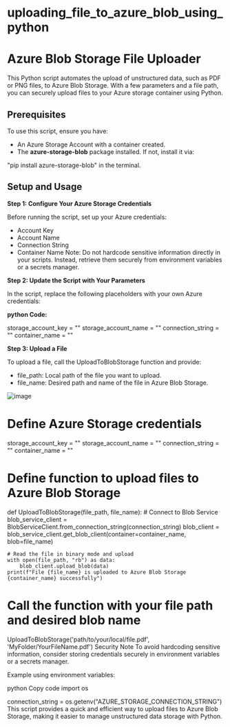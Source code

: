 # uploading_file_to_azure_blob_using_python

# Azure Blob Storage File Uploader
This Python script automates the upload of unstructured data, such as PDF or PNG files, to Azure Blob Storage. With a few parameters and a file path, you can securely upload files to your Azure storage container using Python.

## Prerequisites
To use this script, ensure you have:

* An Azure Storage Account with a container created.
* The **azure-storage-blob** package installed.
 If not, install it via:

"pip install azure-storage-blob" in the terminal.

## Setup and Usage
**Step 1: Configure Your Azure Storage Credentials**

Before running the script, set up your Azure credentials:

- Account Key
- Account Name
- Connection String
- Container Name
Note: Do not hardcode sensitive information directly in your scripts. Instead, retrieve them securely from environment variables or a secrets manager.

**Step 2: Update the Script with Your Parameters**

In the script, replace the following placeholders with your own Azure credentials:

**python Code:**

storage_account_key = "<Your-Account-Key>"
storage_account_name = "<Your-Account-Name>"
connection_string = "<Your-Connection-String>"
container_name = "<Your-Container-Name>"

**Step 3: Upload a File**

To upload a file, call the UploadToBlobStorage function and provide:

* file_path: Local path of the file you want to upload.
* file_name: Desired path and name of the file in Azure Blob Storage.

![image](https://github.com/user-attachments/assets/65f0e39e-b78d-4d61-9d5d-cd9a35264026)


# Define Azure Storage credentials
storage_account_key = "<Your-Account-Key>"
storage_account_name = "<Your-Account-Name>"
connection_string = "<Your-Connection-String>"
container_name = "<Your-Container-Name>"

# Define function to upload files to Azure Blob Storage
def UploadToBlobStorage(file_path, file_name):
    # Connect to Blob Service
    blob_service_client = BlobServiceClient.from_connection_string(connection_string)
    blob_client = blob_service_client.get_blob_client(container=container_name, blob=file_name)

    # Read the file in binary mode and upload
    with open(file_path, "rb") as data:
        blob_client.upload_blob(data)
    print(f"File {file_name} is uploaded to Azure Blob Storage {container_name} successfully")

# Call the function with your file path and desired blob name
UploadToBlobStorage('path/to/your/local/file.pdf', 'MyFolder/YourFileName.pdf')
Security Note
To avoid hardcoding sensitive information, consider storing credentials securely in environment variables or a secrets manager.

Example using environment variables:

python
Copy code
import os

connection_string = os.getenv("AZURE_STORAGE_CONNECTION_STRING")
This script provides a quick and efficient way to upload files to Azure Blob Storage, making it easier to manage unstructured data storage with Python.
